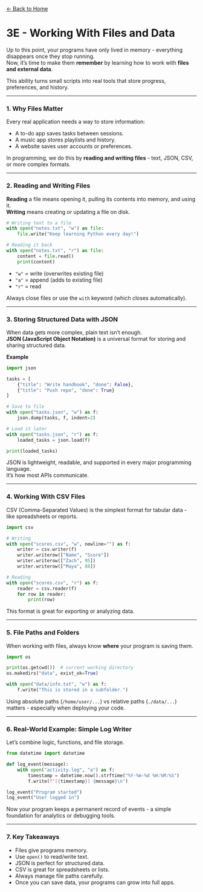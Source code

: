 [← Back to Home](../README.md)

# 3E - Working With Files and Data

Up to this point, your programs have only lived in memory - everything disappears once they stop running.  
Now, it’s time to make them **remember** by learning how to work with **files and external data**.

This ability turns small scripts into real tools that store progress, preferences, and history.

---

### 1. Why Files Matter

Every real application needs a way to store information:
- A to-do app saves tasks between sessions.
- A music app stores playlists and history.
- A website saves user accounts or preferences.

In programming, we do this by **reading and writing files** - text, JSON, CSV, or more complex formats.

---

### 2. Reading and Writing Files

**Reading** a file means opening it, pulling its contents into memory, and using it.  
**Writing** means creating or updating a file on disk.

```python
# Writing text to a file
with open("notes.txt", "w") as file:
    file.write("Keep learning Python every day!")

# Reading it back
with open("notes.txt", "r") as file:
    content = file.read()
    print(content)
```

- `"w"` = write (overwrites existing file)  
- `"a"` = append (adds to existing file)  
- `"r"` = read  

Always close files or use the `with` keyword (which closes automatically).

---

### 3. Storing Structured Data with JSON

When data gets more complex, plain text isn’t enough.  
**JSON (JavaScript Object Notation)** is a universal format for storing and sharing structured data.

**Example**
```python
import json

tasks = [
    {"title": "Write handbook", "done": False},
    {"title": "Push repo", "done": True}
]

# Save to file
with open("tasks.json", "w") as f:
    json.dump(tasks, f, indent=2)

# Load it later
with open("tasks.json", "r") as f:
    loaded_tasks = json.load(f)

print(loaded_tasks)
```

JSON is lightweight, readable, and supported in every major programming language.  
It’s how most APIs communicate.

---

### 4. Working With CSV Files

CSV (Comma-Separated Values) is the simplest format for tabular data - like spreadsheets or reports.

```python
import csv

# Writing
with open("scores.csv", "w", newline="") as f:
    writer = csv.writer(f)
    writer.writerow(["Name", "Score"])
    writer.writerow(["Zach", 95])
    writer.writerow(["Maya", 88])

# Reading
with open("scores.csv", "r") as f:
    reader = csv.reader(f)
    for row in reader:
        print(row)
```

This format is great for exporting or analyzing data.

---

### 5. File Paths and Folders

When working with files, always know **where** your program is saving them.

```python
import os

print(os.getcwd())  # current working directory
os.makedirs("data", exist_ok=True)

with open("data/info.txt", "w") as f:
    f.write("This is stored in a subfolder.")
```

Using absolute paths (`/home/user/...`) vs relative paths (`./data/...`) matters - especially when deploying your code.

---

### 6. Real-World Example: Simple Log Writer

Let’s combine logic, functions, and file storage.

```python
from datetime import datetime

def log_event(message):
    with open("activity.log", "a") as f:
        timestamp = datetime.now().strftime("%Y-%m-%d %H:%M:%S")
        f.write(f"[{timestamp}] {message}\n")

log_event("Program started")
log_event("User logged in")
```

Now your program keeps a permanent record of events - a simple foundation for analytics or debugging tools.

---

### 7. Key Takeaways
- Files give programs memory.  
- Use `open()` to read/write text.  
- JSON is perfect for structured data.  
- CSV is great for spreadsheets or lists.  
- Always manage file paths carefully.  
- Once you can save data, your programs can grow into full apps.


